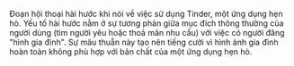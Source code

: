 Đoạn hội thoại hài hước khi nói về việc sử dụng Tinder, một ứng dụng hẹn hò. Yếu tố hài hước nằm ở sự tương phản giữa mục đích thông thường của người dùng (tìm người yêu hoặc thoả mãn nhu cầu) với việc có người đăng "hình gia đình". Sự mâu thuẫn này tạo nên tiếng cười vì hình ảnh gia đình hoàn toàn không phù hợp với bản chất của một ứng dụng hẹn hò.